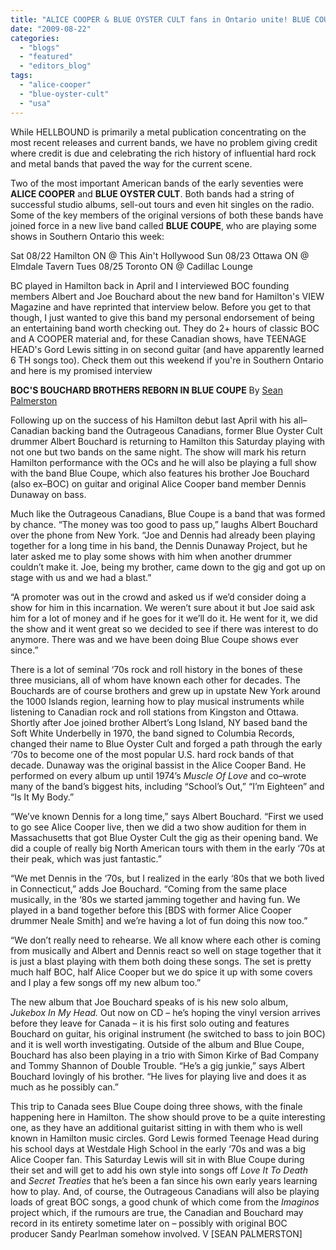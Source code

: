 ```yaml
---
title: "ALICE COOPER & BLUE OYSTER CULT fans in Ontario unite! BLUE COUPE returns!"
date: "2009-08-22"
categories: 
  - "blogs"
  - "featured"
  - "editors_blog"
tags: 
  - "alice-cooper"
  - "blue-oyster-cult"
  - "usa"
---
```


While HELLBOUND is primarily a metal publication concentrating on the most recent releases and current bands, we have no problem giving credit where credit is due and celebrating the rich history of influential hard rock and metal bands that paved the way for the current scene.

Two of the most important American bands of the early seventies were **ALICE COOPER** and **BLUE OYSTER CULT**. Both bands had a string of successful studio albums, sell-out tours and even hit singles on the radio. Some of the key members of the original versions of both these bands have joined force in a new live band called **BLUE COUPE**, who are playing some shows in Southern Ontario this week:

Sat 08/22 Hamilton ON @ This Ain't Hollywood Sun 08/23 Ottawa ON @ Elmdale Tavern Tues 08/25 Toronto ON @ Cadillac Lounge

BC played in Hamilton back in April and I interviewed BOC founding members Albert and Joe Bouchard about the new band for Hamilton's VIEW Magazine and have reprinted that interview below. Before you get to that though, I just wanted to give this band my personal endorsement of being an entertaining band worth checking out. They do 2+ hours of classic BOC and A COOPER material and, for these Canadian shows, have TEENAGE HEAD's Gord Lewis sitting in on second guitar (and have apparently learned 6 TH songs too). Check them out this weekend if you're in Southern Ontario and here is my promised interview

**BOC'S BOUCHARD BROTHERS REBORN IN BLUE COUPE** By [Sean Palmerston](http://www.viewmag.com/reporters.php?reporterid=17)

Following up on the success of his Hamilton debut last April with his all– Canadian backing band the Outrageous Canadians, former Blue Oyster Cult drummer Albert Bouchard is returning to Hamilton this Saturday playing with not one but two bands on the same night. The show will mark his return Hamilton performance with the OCs and he will also be playing a full show with the band Blue Coupe, which also features his brother Joe Bouchard (also ex–BOC) on guitar and original Alice Cooper band member Dennis Dunaway on bass.

Much like the Outrageous Canadians, Blue Coupe is a band that was formed by chance. “The money was too good to pass up,” laughs Albert Bouchard over the phone from New York. “Joe and Dennis had already been playing together for a long time in his band, the Dennis Dunaway Project, but he later asked me to play some shows with him when another drummer couldn’t make it. Joe, being my brother, came down to the gig and got up on stage with us and we had a blast.”

“A promoter was out in the crowd and asked us if we’d consider doing a show for him in this incarnation. We weren’t sure about it but Joe said ask him for a lot of money and if he goes for it we’ll do it. He went for it, we did the show and it went great so we decided to see if there was interest to do anymore. There was and we have been doing Blue Coupe shows ever since.”

There is a lot of seminal ‘70s rock and roll history in the bones of these three musicians, all of whom have known each other for decades. The Bouchards are of course brothers and grew up in upstate New York around the 1000 Islands region, learning how to play musical instruments while listening to Canadian rock and roll stations from Kingston and Ottawa. Shortly after Joe joined brother Albert’s Long Island, NY based band the Soft White Underbelly in 1970, the band signed to Columbia Records, changed their name to Blue Oyster Cult and forged a path through the early ‘70s to become one of the most popular U.S. hard rock bands of that decade. Dunaway was the original bassist in the Alice Cooper Band. He performed on every album up until 1974’s _Muscle Of Love_ and co–wrote many of the band’s biggest hits, including “School’s Out,” “I’m Eighteen” and “Is It My Body.”

“We’ve known Dennis for a long time,” says Albert Bouchard. “First we used to go see Alice Cooper live, then we did a two show audition for them in Massachusetts that got Blue Oyster Cult the gig as their opening band. We did a couple of really big North American tours with them in the early ‘70s at their peak, which was just fantastic.”

“We met Dennis in the ‘70s, but I realized in the early ‘80s that we both lived in Connecticut,” adds Joe Bouchard. “Coming from the same place musically, in the ‘80s we started jamming together and having fun. We played in a band together before this \[BDS with former Alice Cooper drummer Neale Smith\] and we’re having a lot of fun doing this now too.”

“We don’t really need to rehearse. We all know where each other is coming from musically and Albert and Dennis react so well on stage together that it is just a blast playing with them both doing these songs. The set is pretty much half BOC, half Alice Cooper but we do spice it up with some covers and I play a few songs off my new album too.”

The new album that Joe Bouchard speaks of is his new solo album, _Jukebox In My Head._ Out now on CD – he’s hoping the vinyl version arrives before they leave for Canada – it is his first solo outing and features Bouchard on guitar, his original instrument (he switched to bass to join BOC) and it is well worth investigating. Outside of the album and Blue Coupe, Bouchard has also been playing in a trio with Simon Kirke of Bad Company and Tommy Shannon of Double Trouble. “He’s a gig junkie,” says Albert Bouchard lovingly of his brother. “He lives for playing live and does it as much as he possibly can.”

This trip to Canada sees Blue Coupe doing three shows, with the finale happening here in Hamilton. The show should prove to be a quite interesting one, as they have an additional guitarist sitting in with them who is well known in Hamilton music circles. Gord Lewis formed Teenage Head during his school days at Westdale High School in the early ‘70s and was a big Alice Cooper fan. This Saturday Lewis will sit in with Blue Coupe during their set and will get to add his own style into songs off _Love It To Death_ and _Secret Treaties_ that he’s been a fan since his own early years learning how to play. And, of course, the Outrageous Canadians will also be playing loads of great BOC songs, a good chunk of which come from the _Imaginos_ project which, if the rumours are true, the Canadian and Bouchard may record in its entirety sometime later on – possibly with original BOC producer Sandy Pearlman somehow involved. V \[SEAN PALMERSTON\]

